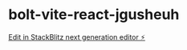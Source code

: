 # bolt-vite-react-jgusheuh

[Edit in StackBlitz next generation editor ⚡️](https://stackblitz.com/~/github.com/bankA1pro/bolt-vite-react-jgusheuh)
